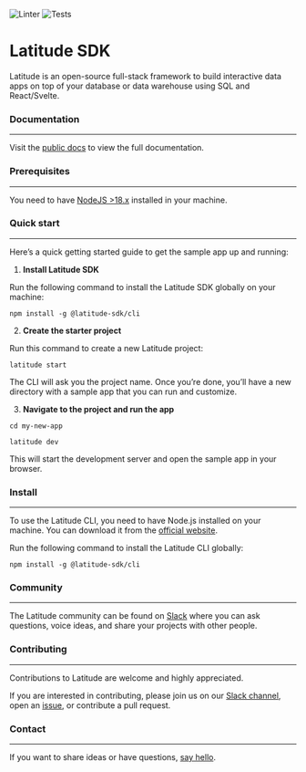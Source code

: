 ![Linter](https://github.com/latitude-dev/latitude-sdk/actions/workflows/linter.yml/badge.svg)
![Tests](https://github.com/latitude-dev/latitude-sdk/actions/workflows/test.yml/badge.svg)

# Latitude SDK

Latitude is an open-source full-stack framework to build interactive data apps
on top of your database or data warehouse using SQL and React/Svelte.

### Documentation

---

Visit the [public docs](https://latitude-21.mintlify.app/) to view the full documentation.

### Prerequisites

---

You need to have [NodeJS >18.x](https://nodejs.org/en) installed in your
machine.

### Quick start

---

Here’s a quick getting started guide to get the sample app up and running:

1. **Install Latitude SDK**

Run the following command to install the Latitude SDK globally on your machine:

`npm install -g @latitude-sdk/cli`

2. **Create the starter project**

Run this command to create a new Latitude project:

`latitude start`

The CLI will ask you the project name. Once you’re done, you’ll have a new
directory with a sample app that you can run and customize.

3. **Navigate to the project and run the app**

`cd my-new-app`

`latitude dev`

This will start the development server and open the sample app in your browser.

### Install

---

To use the Latitude CLI, you need to have Node.js installed on your machine.
You can download it from the [official website](https://nodejs.org/en).

Run the following command to install the Latitude CLI globally:

`npm install -g @latitude-sdk/cli`

### Community

---

The Latitude community can be found on
[Slack](https://trylatitude.slack.com/join/shared_invite/zt-17dyj4elt-rwM~h2OorAA3NtgmibhnLA#/shared-invite/email)
where you can ask questions, voice ideas, and share your projects with other
people.

### Contributing

---

Contributions to Latitude are welcome and highly appreciated.

If you are interested in contributing, please join us on our [Slack
channel](https://trylatitude.slack.com/join/shared_invite/zt-17dyj4elt-rwM~h2OorAA3NtgmibhnLA#/shared-invite/email),
open an [issue](https://github.com/evidence-dev/evidence/issues/new), or
contribute a pull request.

### Contact

---

If you want to share ideas or have questions, [say
hello](https://www.notion.so/4086e35ef7c14a6da14c1c9ce1c6be32?pvs=21).
